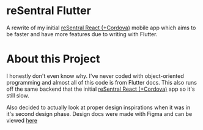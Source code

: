 # reSentral Flutter

A rewrite of my initial [reSentral React (+Cordova)](https://github.com/JumpyJacko/resentral-react-cordova) mobile app which aims to be faster and have more features due to writing with Flutter.

# About this Project
I honestly don't even know why. I've never coded with object-oriented programming and almost all of this code is from Flutter docs. This also runs off the same backend that the initial [reSentral React (+Cordova)](https://github.com/JumpyJacko/resentral-react-cordova) app so it's still slow.

Also decided to actually look at proper design inspirations when it was in it's second design phase. Design docs were made with Figma and can be viewed [here](https://www.figma.com/file/HwetJzpdpT6fbwVp9CNSXf/reSentral-Flutter?node-id=30%3A118)
